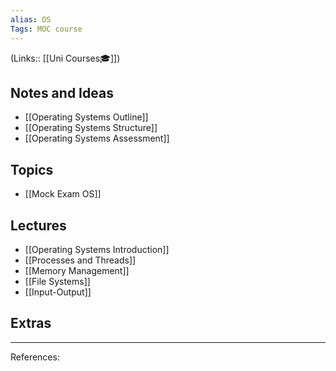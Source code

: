 ```yaml
---
alias: OS
Tags: MOC course
---
```

(Links:: [[Uni Courses🎓]])
## Notes and Ideas
- [[Operating Systems Outline]]
- [[Operating Systems Structure]]
- [[Operating Systems Assessment]]
## Topics
- [[Mock Exam OS]]
## Lectures
- [[Operating Systems Introduction]]
- [[Processes and Threads]]
- [[Memory Management]]
- [[File Systems]]
- [[Input-Output]]
## Extras
___
References:
